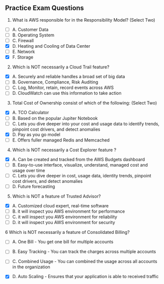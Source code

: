 Practice Exam Questions
------------------------

1.  What is AWS responsible for in the Responsibility Model? (Select Two)

- [ ] A.  Customer Data
- [ ] B.  Operating System
- [ ] C.  Firewall
- [x] D.  Heating and Cooling of Data Center  
- [ ] E.  Network
- [x] F.  Storage

2.  Which is NOT necessarily a Cloud Trail feature?

- [x] A.  Securely and reliable handles a broad set of big data
- [ ] B.  Governance, Compliance, Risk Auditing 
- [ ] C.  Log, Monitor, retain, record events across AWS
- [ ] D.  CloudWatch can use this information to take action 

3.  Total Cost of Ownership consist of which of the following: (Select Two)

- [x] A.  TCO Calculator
- [ ] B.  Based on the popular Jupiter Notebook 
- [ ] C.  Lets you dive deeper into your cost and usage data to identify trends, pinpoint cost drivers, and detect anomalies
- [x] D.  Pay as you go model
- [ ] E.  Offers fuller managed Redis and Memcached

4.  Which is NOT necessarily a Cost Explorer feature ?

- [x] A.  Can be created and tracked from the AWS Budgets dashboard
- [ ] B.  Easy-to-use interface, visualize, understand, managed cost and usage over time
- [ ] C.  Lets you dive deeper in cost, usage data, identity trends, pinpoint cost drivers, and detect anomalies
- [ ] D.  Future forecasting

5.  Which is NOT a feature of Trusted Advisor?

- [x] A.  Customized cloud expert, real-time software
- [ ] B.  it will inspect you AWS environment for performance
- [ ] C.  it will inspect you AWS environment for reliability
- [ ] D.  it will inspect you AWS environment for security

6   Which is NOT necessarily a feature of Consolidated Billing?

- [ ] A.	One Bill - You get one bill for multiple accounts
- [ ] B.	Easy Tracking - You can track the charges across multiple accounts 
- [ ] C.	Combined Usage - You can combined the usage across all accounts in the organization 
- [x] D.	Auto Scaling - Ensures that your application is able to received traffic 

